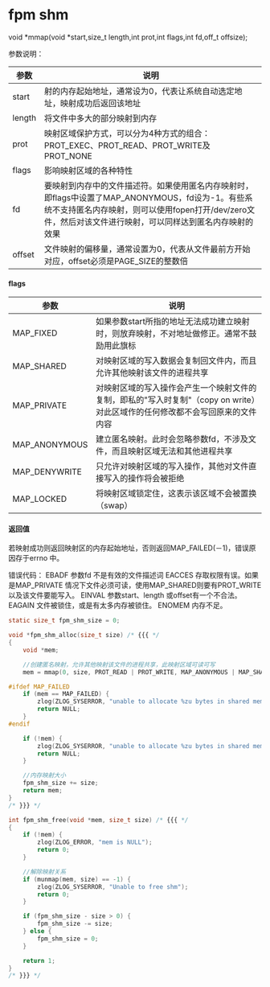 # fpm shm

void *mmap(void *start,size_t length,int prot,int flags,int fd,off_t offsize); 

参数说明：

| 参数 | 说明 |
| --- | --- |
| start | 射的内存起始地址，通常设为0，代表让系统自动选定地址，映射成功后返回该地址|
|length|将文件中多大的部分映射到内存|
|prot|映射区域保护方式，可以分为4种方式的组合：PROT_EXEC、PROT_READ、PROT_WRITE及PROT_NONE|
|flags|影响映射区域的各种特性|
|fd|要映射到内存中的文件描述符。如果使用匿名内存映射时，即flags中设置了MAP_ANONYMOUS，fd设为-1。有些系统不支持匿名内存映射，则可以使用fopen打开/dev/zero文件，然后对该文件进行映射，可以同样达到匿名内存映射的效果|
|offset|文件映射的偏移量，通常设置为0，代表从文件最前方开始对应，offset必须是PAGE_SIZE的整数倍

#### flags

| 参数 | 说明|
| --- | --- |
|MAP_FIXED|如果参数start所指的地址无法成功建立映射时，则放弃映射，不对地址做修正。通常不鼓励用此旗标|
|MAP_SHARED|对映射区域的写入数据会复制回文件内，而且允许其他映射该文件的进程共享|
|MAP_PRIVATE|对映射区域的写入操作会产生一个映射文件的复制，即私的"写入时复制"（copy on write）对此区域作的任何修改都不会写回原来的文件内容|
|MAP_ANONYMOUS|建立匿名映射。此时会忽略参数fd，不涉及文件，而且映射区域无法和其他进程共享|
|MAP_DENYWRITE|只允许对映射区域的写入操作，其他对文件直接写入的操作将会被拒绝|
|MAP_LOCKED|将映射区域锁定住，这表示该区域不会被置换（swap）|

#### 返回值
若映射成功则返回映射区的内存起始地址，否则返回MAP_FAILED(－1)，错误原因存于errno 中。

错误代码：
EBADF  参数fd 不是有效的文件描述词
EACCES 存取权限有误。如果是MAP_PRIVATE 情况下文件必须可读，使用MAP_SHARED则要有PROT_WRITE以及该文件要能写入。
EINVAL 参数start、length 或offset有一个不合法。
EAGAIN 文件被锁住，或是有太多内存被锁住。
ENOMEM 内存不足。



```c
static size_t fpm_shm_size = 0;

void *fpm_shm_alloc(size_t size) /* {{{ */
{
    void *mem;

    //创建匿名映射，允许其他映射该文件的进程共享，此映射区域可读可写
    mem = mmap(0, size, PROT_READ | PROT_WRITE, MAP_ANONYMOUS | MAP_SHARED, -1, 0); 

#ifdef MAP_FAILED
    if (mem == MAP_FAILED) {
        zlog(ZLOG_SYSERROR, "unable to allocate %zu bytes in shared memory: %s", size, strerror(errno));
        return NULL;
    }   
#endif

    if (!mem) {
        zlog(ZLOG_SYSERROR, "unable to allocate %zu bytes in shared memory", size);
        return NULL;
    }   

    //内存映射大小
    fpm_shm_size += size;
    return mem;
}
/* }}} */

int fpm_shm_free(void *mem, size_t size) /* {{{ */
{
    if (!mem) {
        zlog(ZLOG_ERROR, "mem is NULL");
        return 0;
    }   

    //解除映射关系
    if (munmap(mem, size) == -1) {
        zlog(ZLOG_SYSERROR, "Unable to free shm");
        return 0;
    }   

    if (fpm_shm_size - size > 0) {
        fpm_shm_size -= size;
    } else {
        fpm_shm_size = 0;
    }   

    return 1;
}
/* }}} */
```


